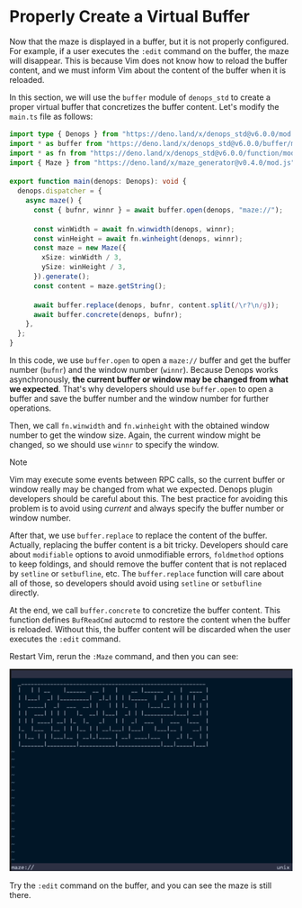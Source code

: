 # Properly Create a Virtual Buffer

Now that the maze is displayed in a buffer, but it is not properly configured.
For example, if a user executes the `:edit` command on the buffer, the maze will
disappear. This is because Vim does not know how to reload the buffer content,
and we must inform Vim about the content of the buffer when it is reloaded.

In this section, we will use the `buffer` module of `denops_std` to create a
proper virtual buffer that concretizes the buffer content. Let's modify the
`main.ts` file as follows:

```typescript:denops/denops-maze/main.ts
import type { Denops } from "https://deno.land/x/denops_std@v6.0.0/mod.ts";
import * as buffer from "https://deno.land/x/denops_std@v6.0.0/buffer/mod.ts";
import * as fn from "https://deno.land/x/denops_std@v6.0.0/function/mod.ts";
import { Maze } from "https://deno.land/x/maze_generator@v0.4.0/mod.js";

export function main(denops: Denops): void {
  denops.dispatcher = {
    async maze() {
      const { bufnr, winnr } = await buffer.open(denops, "maze://");

      const winWidth = await fn.winwidth(denops, winnr);
      const winHeight = await fn.winheight(denops, winnr);
      const maze = new Maze({
        xSize: winWidth / 3,
        ySize: winHeight / 3,
      }).generate();
      const content = maze.getString();

      await buffer.replace(denops, bufnr, content.split(/\r?\n/g));
      await buffer.concrete(denops, bufnr);
    },
  };
}
```

In this code, we use `buffer.open` to open a `maze://` buffer and get the buffer
number (`bufnr`) and the window number (`winnr`). Because Denops works
asynchronously, **the current buffer or window may be changed from what we
expected**. That's why developers should use `buffer.open` to open a buffer and
save the buffer number and the window number for further operations.

Then, we call `fn.winwidth` and `fn.winheight` with the obtained window number
to get the window size. Again, the current window might be changed, so we should
use `winnr` to specify the window.

> [!NOTE]
>
> Vim may execute some events between RPC calls, so the current buffer or window
> really may be changed from what we expected. Denops plugin developers should
> be careful about this. The best practice for avoiding this problem is to avoid
> using _current_ and always specify the buffer number or window number.

After that, we use `buffer.replace` to replace the content of the buffer.
Actually, replacing the buffer content is a bit tricky. Developers should care
about `modifiable` options to avoid unmodifiable errors, `foldmethod` options to
keep foldings, and should remove the buffer content that is not replaced by
`setline` or `setbufline`, etc. The `buffer.replace` function will care about
all of those, so developers should avoid using `setline` or `setbufline`
directly.

At the end, we call `buffer.concrete` to concretize the buffer content. This
function defines `BufReadCmd` autocmd to restore the content when the buffer is
reloaded. Without this, the buffer content will be discarded when the user
executes the `:edit` command.

Restart Vim, rerun the `:Maze` command, and then you can see:

![](./img/properly-create-a-virtual-buffer-01.png)

Try the `:edit` command on the buffer, and you can see the maze is still there.
